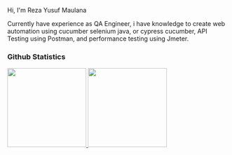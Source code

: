 <p>Hi, I'm Reza Yusuf Maulana</p>
Currently have experience as QA Engineer, i have knowledge to create web automation using cucumber selenium java, or cypress cucumber, API Testing using Postman, and performance testing using Jmeter.

### Github Statistics
<p align="left">
<a href="https://github.com/rezaa98">
  <img height="180em" src="https://github-readme-stats-eight-theta.vercel.app/api?username=rezaa98&show_icons=true&theme=algolia&include_all_commits=true&count_private=true"/>
  <img height="180em" src="https://github-readme-stats-eight-theta.vercel.app/api/top-langs/?username=rezaa98&layout=compact&langs_count=8&theme=algolia"/>
</a>
</p>

<!---
rezaa98/rezaa98 is a ✨ special ✨ repository because its `README.md` (this file) appears on your GitHub profile.
You can click the Preview link to take a look at your changes.
--->

